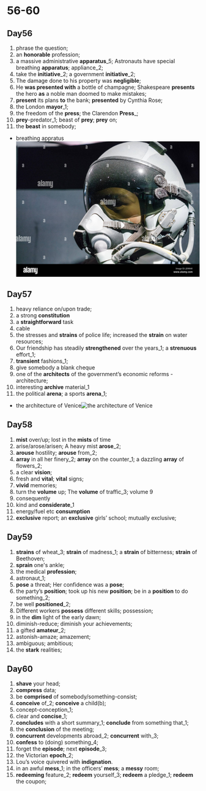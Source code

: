# 56-60

## Day56

1. phrase the question;
2. an **honorable** profession;
3. a massive administrative **apparatus**_5; Astronauts have special breathing **apparatus**; appliance_2;
4. take the **initiative**_2; a government **initiative**_2;
5. The damage done to his property was **negligible**;
6. He **was presented with** a bottle of champagne; Shakespeare **presents** the hero **as** a noble man doomed to make mistakes;
7. **present** its plans **to** the bank; **presented** by Cynthia Rose;
8. the London **mayor**_1;
9. the freedom of the **press**; the Clarendon **Press**_;
10. **prey**-predator_1; beast of **prey**; **prey** on;
11. the **beast** in somebody;

- breathing appratus![20220816010519](https://raw.githubusercontent.com/Logible/Image/main/note_image/20220816010519.png)

## Day57

1. heavy reliance on/upon trade;
2. a strong **constitution**
3. a **straightforward** task
4. cable
5. the stresses and **strains** of police life;  increased the **strain** on water resources;
6. Our friendship has steadily **strengthened** over the years_1; a **strenuous** effort_1;
7. **transient** fashions_1;
8. give somebody a blank cheque
9. one of the **architects** of the government’s economic reforms - architecture;
10. interesting **archive** material_1
11. the political **arena**; a sports **arena**_1;

- the architecture of Venice![the architecture of Venice](https://thumbs.dreamstime.com/b/scenic-canal-old-architecture-venice-italy-beautiful-145537605.jpg)

## Day58

1. **mist** over/up; lost in the **mists** of time
2. arise/arose/arisen; A heavy mist **arose**_2;
3. **arouse** hostility; **arouse** from_2;
4. **array** in all her finery_2; **array** on the counter_1; a dazzling **array** of flowers_2;
5. a clear **vision**;
6. fresh and **vital**; **vital** signs;
7. **vivid** memories;
8. turn the **volume** up; The **volume** of traffic_3; volume 9
9. consequently
10. kind and **considerate**_1
11. energy/fuel etc **consumption**
12. **exclusive** report; an **exclusive** girls’ school; mutually exclusive;

## Day59

1. **strains** of wheat_3; **strain** of madness_1; a **strain** of bitterness; **strain** of Beethoven;
2. **sprain** one's ankle;
3. the medical **profession**;
4. astronaut_1;
5. **pose** a threat; Her confidence was a **pose**;
6. the party’s **position**; took up his new **position**;  be in a **position** to do something_2;
7. be well **positioned**_2;
8. Different workers **possess** different skills; possession;
9. in the **dim** light of the early dawn;
10. diminish-reduce; diminish your achievements;
11. a gifted **amateur**_2;
12. astonish-amaze; amazement;
13. ambiguous; ambitious;
14. the **stark** realities;

## Day60

1. **shave** your head;
2. **compress** data;
3. be **comprised** of somebody/something-consist;
4. **conceive** of_2; **conceive** a child(b);
5. concept-conception_1;
6. clear and **concise**_1;
7. **concludes** with a short summary_1; **conclude** from something that_1;
8. the **conclusion** of the meeting;
9. **concurrent** developments abroad_2; **concurrent** with_3;
10. **confess** to (doing) something_4;
11. forget the **episode**; next **episode**_3;
12. the Victorian **epoch**_2;
13. Lou’s voice quivered with **indignation**.
14. in an awful **mess**_1; in the officers’ **mess**; a **messy** room;
15. **redeeming** feature_2; **redeem** yourself_3; **redeem** a pledge_1; **redeem** the coupon;

